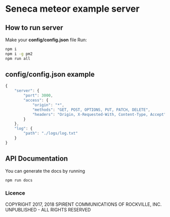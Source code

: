 # Seneca meteor example server

## How to run server

Make your **config/config.json** file
Run: 
``` bash
npm i
npm i -g pm2
npm run all
```


## config/config.json example

``` javascript
{
    "server": {
        "port": 3000,
        "access": {
            "origin": "*",
            "methods": "GET, POST, OPTIONS, PUT, PATCH, DELETE",
            "headers": "Origin, X-Requested-With, Content-Type, Accept"
        }
    },
    "log": {
        "path": "./logs/log.txt"
    }
}
```

## API Documentation

You can generate the docs by running

``` bash
npm run docs
```

### Licence
COPYRIGHT 2017, 2018 SPIRENT COMMUNICATIONS OF ROCKVILLE, INC. UNPUBLISHED - ALL RIGHTS RESERVED